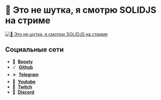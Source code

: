 # 🤡 Это не шутка, я смотрю SOLIDJS на стриме

[![🤡 Это не шутка, я смотрю SOLIDJS на стриме](https://img.youtube.com/vi/O7LvA-J886s/maxresdefault.jpg)](https://youtu.be/-ReH0Y0f2_w)

## Социальные сети

- :money_with_wings: &nbsp;**[Boosty](https://boosty.to/siberiacancode)**
- :comet: &nbsp;**[Github](https://github.com/debabin)**
- :airplane: &nbsp;**[Telegram](https://t.me/siberiacancode)**
- :popcorn: &nbsp;**[Youtube](https://www.youtube.com/c/siberiacancode)**
- :popcorn: &nbsp;**[Twitch](https://www.twitch.tv/siberiacancode)**
- :robot: &nbsp;**[Discord](https://discord.gg/cCZavsgX)**
